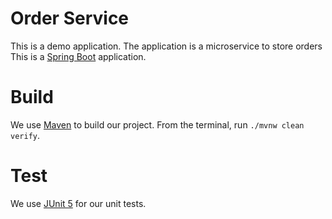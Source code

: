 # Order Service
This is a demo application.
The application is a microservice to store orders
This is a [Spring Boot](https://spring.io/) application.

# Build
We use [Maven](https://maven.apache.org/) to build our project.
From the terminal, run `./mvnw clean verify`.


# Test
We use [JUnit 5](https://junit.org/junit5/) for our unit tests.
